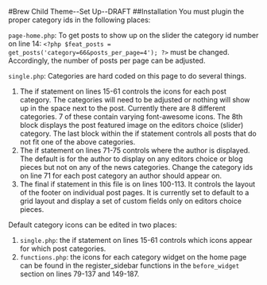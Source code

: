 #Brew Child Theme--Set Up--DRAFT
##Installation
You must plugin the proper category ids in the following places: 

`page-home.php`: To get posts to show up on the slider the category id number on line 14: `<?php $feat_posts = get_posts('category=66&posts_per_page=4'); ?>` must be changed.  Accordingly, the number of posts per page can be adjusted. 

`single.php`: Categories are hard coded on this page to do several things. 
1. The if statement on lines 15-61 controls the icons for each post category. The categories will need to be adjusted or nothing will show up in the space next to the post. Currently there are 8 different categories. 7 of these contain varying font-awesome icons.  The 8th block displays the post featured image on the editors choice (slider) category. The last block within the if statement controls all posts that do not fit one of the above categories.
1. The if statement on lines 71-75 controls where the author is displayed. The default is for the author to display on any editors choice or blog pieces but not on any of the news categories.  Change the category ids on line 71 for each post category an author should appear on.
1. The final if statement in this file is on lines 100-113. It controls the layout of the footer on individual post pages. It is currently set to default to a grid layout and display a set of custom fields only on editors choice pieces. 

Default category icons can be edited in two places: 
1. `single.php`: the if statement on lines 15-61 controls which icons appear for which post categories.
1. `functions.php`: the icons for each category widget on the home page can be found in the register_sidebar functions in the `before_widget` section on lines 79-137 and 149-187.